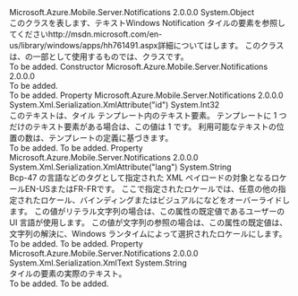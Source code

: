 <Type Name="TileText" FullName="Microsoft.Azure.Mobile.Server.TileText">
  <TypeSignature Language="C#" Value="public class TileText" />
  <TypeSignature Language="ILAsm" Value=".class public auto ansi beforefieldinit TileText extends System.Object" />
  <TypeSignature Language="DocId" Value="T:Microsoft.Azure.Mobile.Server.TileText" />
  <TypeSignature Language="VB.NET" Value="Public Class TileText" />
  <TypeSignature Language="F#" Value="type TileText = class" />
  <AssemblyInfo>
    <AssemblyName>Microsoft.Azure.Mobile.Server.Notifications</AssemblyName>
    <AssemblyVersion>2.0.0.0</AssemblyVersion>
  </AssemblyInfo>
  <Base>
    <BaseTypeName>System.Object</BaseTypeName>
  </Base>
  <Interfaces />
  <Docs>
    <summary>
            このクラスを表します、<c>テキスト</c>Windows Notification タイルの要素を参照してください<c>http://msdn.microsoft.com/en-us/library/windows/apps/hh761491.aspx</c>詳細についてはします。
            このクラスは、の一部として使用するものでは、<see cref="T:Microsoft.Azure.Mobile.Server.WindowsPushMessage" />クラスです。
            </summary>
    <remarks>To be added.</remarks>
  </Docs>
  <Members>
    <Member MemberName=".ctor">
      <MemberSignature Language="C#" Value="public TileText ();" />
      <MemberSignature Language="ILAsm" Value=".method public hidebysig specialname rtspecialname instance void .ctor() cil managed" />
      <MemberSignature Language="DocId" Value="M:Microsoft.Azure.Mobile.Server.TileText.#ctor" />
      <MemberSignature Language="VB.NET" Value="Public Sub New ()" />
      <MemberType>Constructor</MemberType>
      <AssemblyInfo>
        <AssemblyName>Microsoft.Azure.Mobile.Server.Notifications</AssemblyName>
        <AssemblyVersion>2.0.0.0</AssemblyVersion>
      </AssemblyInfo>
      <Parameters />
      <Docs>
        <summary>To be added.</summary>
        <remarks>To be added.</remarks>
      </Docs>
    </Member>
    <Member MemberName="Id">
      <MemberSignature Language="C#" Value="public int Id { get; set; }" />
      <MemberSignature Language="ILAsm" Value=".property instance int32 Id" />
      <MemberSignature Language="DocId" Value="P:Microsoft.Azure.Mobile.Server.TileText.Id" />
      <MemberSignature Language="VB.NET" Value="Public Property Id As Integer" />
      <MemberSignature Language="F#" Value="member this.Id : int with get, set" Usage="Microsoft.Azure.Mobile.Server.TileText.Id" />
      <MemberType>Property</MemberType>
      <AssemblyInfo>
        <AssemblyName>Microsoft.Azure.Mobile.Server.Notifications</AssemblyName>
        <AssemblyVersion>2.0.0.0</AssemblyVersion>
      </AssemblyInfo>
      <Attributes>
        <Attribute>
          <AttributeName>System.Xml.Serialization.XmlAttribute("id")</AttributeName>
        </Attribute>
      </Attributes>
      <ReturnValue>
        <ReturnType>System.Int32</ReturnType>
      </ReturnValue>
      <Docs>
        <summary>
            このテキストは、タイル テンプレート内のテキスト要素。 テンプレートに 1 つだけのテキスト要素がある場合は、この値は 1 です。 利用可能なテキストの位置の数は、テンプレートの定義に基づきます。
            </summary>
        <value>To be added.</value>
        <remarks>To be added.</remarks>
      </Docs>
    </Member>
    <Member MemberName="Lang">
      <MemberSignature Language="C#" Value="public string Lang { get; set; }" />
      <MemberSignature Language="ILAsm" Value=".property instance string Lang" />
      <MemberSignature Language="DocId" Value="P:Microsoft.Azure.Mobile.Server.TileText.Lang" />
      <MemberSignature Language="VB.NET" Value="Public Property Lang As String" />
      <MemberSignature Language="F#" Value="member this.Lang : string with get, set" Usage="Microsoft.Azure.Mobile.Server.TileText.Lang" />
      <MemberType>Property</MemberType>
      <AssemblyInfo>
        <AssemblyName>Microsoft.Azure.Mobile.Server.Notifications</AssemblyName>
        <AssemblyVersion>2.0.0.0</AssemblyVersion>
      </AssemblyInfo>
      <Attributes>
        <Attribute>
          <AttributeName>System.Xml.Serialization.XmlAttribute("lang")</AttributeName>
        </Attribute>
      </Attributes>
      <ReturnValue>
        <ReturnType>System.String</ReturnType>
      </ReturnValue>
      <Docs>
        <summary>
            Bcp-47 の言語などのタグとして指定された XML ペイロードの対象となるロケール<c>EN-US</c>または<c>FR-FR</c>です。 ここで指定されたロケールでは、任意の他の指定されたロケール、バインディングまたはビジュアルになどをオーバーライドします。 この値がリテラル文字列の場合は、この属性の既定値であるユーザーの UI 言語が使用します。 この値が文字列の参照の場合は、この属性の既定値は、文字列の解決に、Windows ランタイムによって選択されたロケールにします。
            </summary>
        <value>To be added.</value>
        <remarks>To be added.</remarks>
      </Docs>
    </Member>
    <Member MemberName="Text">
      <MemberSignature Language="C#" Value="public string Text { get; set; }" />
      <MemberSignature Language="ILAsm" Value=".property instance string Text" />
      <MemberSignature Language="DocId" Value="P:Microsoft.Azure.Mobile.Server.TileText.Text" />
      <MemberSignature Language="VB.NET" Value="Public Property Text As String" />
      <MemberSignature Language="F#" Value="member this.Text : string with get, set" Usage="Microsoft.Azure.Mobile.Server.TileText.Text" />
      <MemberType>Property</MemberType>
      <AssemblyInfo>
        <AssemblyName>Microsoft.Azure.Mobile.Server.Notifications</AssemblyName>
        <AssemblyVersion>2.0.0.0</AssemblyVersion>
      </AssemblyInfo>
      <Attributes>
        <Attribute>
          <AttributeName>System.Xml.Serialization.XmlText</AttributeName>
        </Attribute>
      </Attributes>
      <ReturnValue>
        <ReturnType>System.String</ReturnType>
      </ReturnValue>
      <Docs>
        <summary>
            タイルの要素の実際のテキスト。
            </summary>
        <value>To be added.</value>
        <remarks>To be added.</remarks>
      </Docs>
    </Member>
  </Members>
</Type>